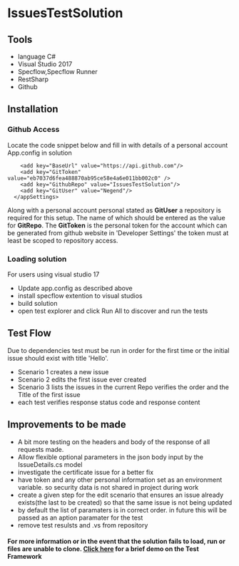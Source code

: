 # IssuesTestSolution

## Tools
* language C#
* Visual Studio 2017 
* Specflow,Specflow Runner 
* RestSharp
* Github

## Installation

### Github Access

Locate the code snippet below and fill in with details of a personal account App.config in solution
```  <appSettings>
    <add key="BaseUrl" value="https://api.github.com"/>
    <add key="GitToken" value="eb7037d6fea488870ab95ce58e4a6e011bb002c0" />
    <add key="GithubRepo" value="IssuesTestSolution"/>
    <add key="GitUser" value="Negend"/>
  </appSettings> 
 ```
Along with a personal account  personal stated as **GitUser** a repository is required for this setup. The name of which should be entered as the value for **GitRepo**.
The **GitToken** is the personal token for the account which can be generated from github website in 'Developer Settings' the token must at least be scoped to repository access.

### Loading solution

For users using visual studio 17 
* Update app.config as described above
* install specflow extention to visual studios
* build solution
* open test explorer and click Run All to discover and run the tests

## Test Flow
 Due to dependencies test must be run in order for the first time or the initial issue should exist with title 'Hello'.
 * Scenario 1 creates a new issue
 * Scenario 2 edits the first issue ever created
 * Scenario 3  lists the issues in the current Repo verifies the order and the Title of the first issue
 * each test verifies response status code and response content

## Improvements to be made
* A bit more testing on the headers and body of the response of all requests made. 
* Allow flexible optional parameters in the json body input by the IssueDetails.cs model
* investigate the certificate issue for a better fix
* have token and any other personal information set as an environment variable. so security data is not shared in project during work
* create a given step for the edit scenario that ensures an issue already exists(the last to be created) so that the same issue is not being updated
* by default the list of paramaters is in correct order. in future this will be passed as an aption paramater for the test
* remove test resulsts and .vs from repository
#### For more information or in the event that the solution fails to load, run or files are unable to clone. [Click here](https://drive.google.com/file/d/11iY5OUBoUv0mC-OpSLLM0OXfCyGS4veZ/view?usp=sharing "Video Presentation") for a brief demo on the Test Framework

